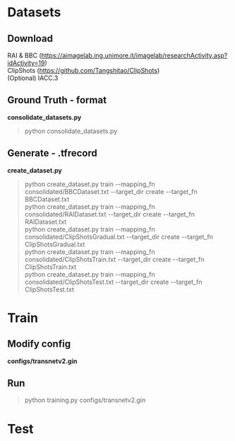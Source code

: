 # Datasets   
## Download   
RAI & BBC (https://aimagelab.ing.unimore.it/imagelab/researchActivity.asp?idActivity=19)   
ClipShots (https://github.com/Tangshitao/ClipShots)   
(Optional) IACC.3   

## Ground Truth - format   
**consolidate_datasets.py**   
> python consolidate_datasets.py   

## Generate - .tfrecord   
**create_dataset.py**   
> python create_dataset.py train --mapping_fn consolidated/BBCDataset.txt --target_dir create --target_fn BBCDataset.txt   
> python create_dataset.py train --mapping_fn consolidated/RAIDataset.txt --target_dir create --target_fn RAIDataset.txt   
> python create_dataset.py train --mapping_fn consolidated/ClipShotsGradual.txt --target_dir create --target_fn ClipShotsGradual.txt   
> python create_dataset.py train --mapping_fn consolidated/ClipShotsTrain.txt --target_dir create --target_fn ClipShotsTrain.txt   
> python create_dataset.py train --mapping_fn consolidated/ClipShotsTest.txt --target_dir create --target_fn ClipShotsTest.txt   
   
# Train   
## Modify config   
**configs/transnetv2.gin**   


## Run   
> python training.py configs/transnetv2.gin   

# Test   
